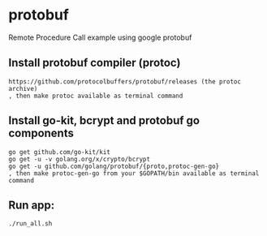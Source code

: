 # protobuf
Remote Procedure Call example using google protobuf

## Install protobuf compiler (protoc)
    https://github.com/protocolbuffers/protobuf/releases (the protoc archive)
    , then make protoc available as terminal command

## Install go-kit, bcrypt and protobuf go components
    go get github.com/go-kit/kit
    go get -u -v golang.org/x/crypto/bcrypt
    go get -u github.com/golang/protobuf/{proto,protoc-gen-go}
    , then make protoc-gen-go from your $GOPATH/bin available as terminal command
    
## Run app:
    ./run_all.sh